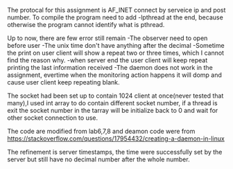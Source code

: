 The protocal for this assignment is AF_INET connect by serveice ip and post number.
To compile the program need to add -lpthread at the end, because otherwise the program cannot identify what is pthread.

Up to now, there are few error still remain
-The observer need to open before user
-The unix time don't have anything after the decimal
-Sometime the print on user client will show a repeat two or three times, which I cannot find the reason why.
-when server end the user client will keep repeat printing the last information received
-The daemon does not work in the assignment, evertime when the monitoring action happens it will domp and cause user client keep repeating blank.

The socket had been set up to contain 1024 client at once(never tested that many),I used int array to do contain different socket number, if a thread is exit the socket number in the tarray will be   initialize back to 0 and wait for other socket connection to use.

The code are modified from lab6,7,8 and deamon code were from https://stackoverflow.com/questions/17954432/creating-a-daemon-in-linux

The refinement is server timestamps, the time were successfully set by the server but still have no decimal number after the whole number.



